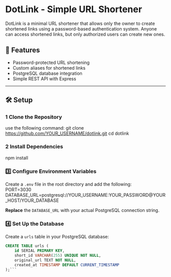 # DotLink - Simple URL Shortener  

DotLink is a minimal URL shortener that allows only the owner to create shortened links using a password-based authentication system. Anyone can access shortened links, but only authorized users can create new ones.  

## 🚀 Features  
- Password-protected URL shortening  
- Custom aliases for shortened links  
- PostgreSQL database integration  
- Simple REST API with Express  

---

## 🛠️ Setup  

### 1️ Clone the Repository  
use the following command:
git clone https://github.com/YOUR_USERNAME/dotlink.git
cd dotlink

### 2️ Install Dependencies  
npm install

### 3️⃣ Configure Environment Variables  

Create a `.env` file in the root directory and add the following:  
PORT=3030
DATABASE_URL=postgresql://YOUR_USERNAME:YOUR_PASSWORD@YOUR_HOST/YOUR_DATABASE

**Replace** the `DATABASE_URL` with your actual PostgreSQL connection string.  

### 4️⃣ Set Up the Database  

Create a `urls` table in your PostgreSQL database:  

```sql
CREATE TABLE urls (  
    id SERIAL PRIMARY KEY,  
    short_id VARCHAR(255) UNIQUE NOT NULL,  
    original_url TEXT NOT NULL,  
    created_at TIMESTAMP DEFAULT CURRENT_TIMESTAMP  
);```

